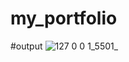 # my_portfolio
#output
![127 0 0 1_5501_](https://github.com/mohitsharma614/my_portfolio/assets/113056874/9b51663b-4083-4edd-a695-ab372291c30e)
